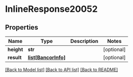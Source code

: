 # InlineResponse20052

## Properties
Name | Type | Description | Notes
------------ | ------------- | ------------- | -------------
**height** | **str** |  | [optional] 
**result** | [**list[BancorInfo]**](BancorInfo.md) |  | [optional] 

[[Back to Model list]](../README.md#documentation-for-models) [[Back to API list]](../README.md#documentation-for-api-endpoints) [[Back to README]](../README.md)


